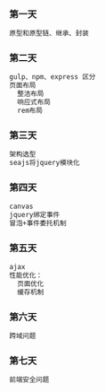 ### 第一天
```txt
原型和原型链、继承、封装
```
### 第二天
```txt
gulp、npm、express 区分
页面布局
  整洁布局
  响应式布局
  rem布局
```
### 第三天
```txt
架构选型
seajs将jquery模块化
```
### 第四天
```txt
canvas
jquery绑定事件
冒泡+事件委托机制
```
### 第五天
```txt
ajax
性能优化：
  页面优化
  缓存机制
```
### 第六天
```txt
跨域问题
```
### 第七天
```txt
前端安全问题
```
